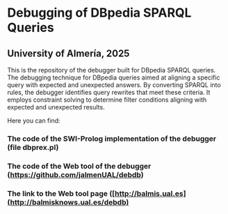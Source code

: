 # Debugging of DBpedia SPARQL Queries
## University of Almería, 2025

This is the repository of the debugger built for DBpedia SPARQL queries. The debugging technique for DBpedia queries aimed at aligning a specific query with expected and unexpected answers. 
By converting SPARQL into rules, the debugger identifies query rewrites that meet these criteria. It employs constraint solving to determine filter conditions aligning with expected and unexpected results. 

Here you can find:

### The code of the SWI-Prolog implementation of the debugger (file dbprex.pl)
### The code of the Web tool of the debugger (https://github.com/jalmenUAL/debdb)
### The link to the Web tool page ([http://balmis.ual.es](http://balmisknows.ual.es/debdb)



